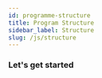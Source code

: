 ```yaml
---
id: programme-structure
title: Program Structure
sidebar_label: Structure
slug: /js/structure
---
```


### Let's get started